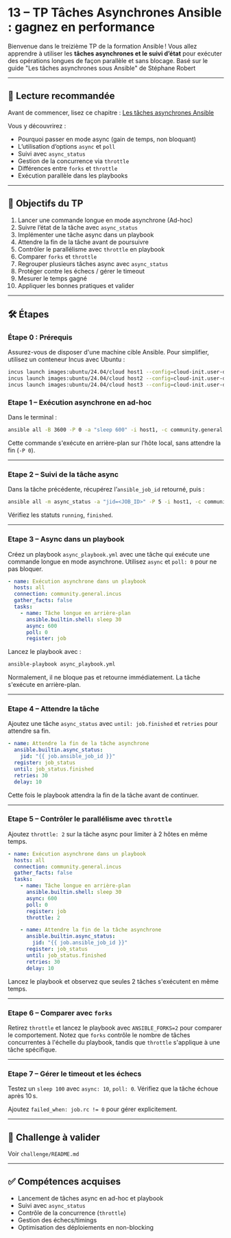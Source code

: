 # 13 – TP Tâches Asynchrones Ansible : gagnez en performance

Bienvenue dans le treizième TP de la formation Ansible ! Vous allez apprendre à
utiliser les **tâches asynchrones et le suivi d’état** pour exécuter des
opérations longues de façon parallèle et sans blocage.
Basé sur le guide "Les tâches asynchrones sous Ansible" de Stéphane Robert

---

## 🧠 Lecture recommandée

Avant de commencer, lisez ce chapitre :
[Les tâches asynchrones Ansible](https://blog.stephane-robert.info/docs/infra-as-code/gestion-de-configuration/ansible/taches-asynchrones/)

Vous y découvrirez :

- Pourquoi passer en mode async (gain de temps, non bloquant)
- L’utilisation d’options `async` et `poll`
- Suivi avec `async_status`
- Gestion de la concurrence via `throttle`
- Différences entre `forks` et `throttle`
- Exécution parallèle dans les playbooks

---

## 🎯 Objectifs du TP

1. Lancer une commande longue en mode asynchrone (Ad-hoc)
2. Suivre l’état de la tâche avec `async_status`
3. Implémenter une tâche async dans un playbook
4. Attendre la fin de la tâche avant de poursuivre
5. Contrôler le parallélisme avec `throttle` en playbook
6. Comparer `forks` et `throttle`
7. Regrouper plusieurs tâches async avec `async_status`
8. Protéger contre les échecs / gérer le timeout
9. Mesurer le temps gagné
10. Appliquer les bonnes pratiques et valider

---

## 🛠️ Étapes

### Étape 0 : Prérequis

Assurez-vous de disposer d'une machine cible Ansible. Pour simplifier, utilisez
un conteneur Incus avec Ubuntu :

```bash
incus launch images:ubuntu/24.04/cloud host1 --config=cloud-init.user-data="$(cat ../cloud-config.yaml)"
incus launch images:ubuntu/24.04/cloud host2 --config=cloud-init.user-data="$(cat ../cloud-config.yaml)"
incus launch images:ubuntu/24.04/cloud host3 --config=cloud-init.user-data="$(cat ../cloud-config.yaml)"
```

### Etape 1 – Exécution asynchrone en ad-hoc

Dans le terminal :

```bash
ansible all -B 3600 -P 0 -a "sleep 600" -i host1, -c community.general.incus
```

Cette commande s'exécute  en arrière-plan sur l’hôte local, sans
attendre la fin (`-P 0`).

---

### Etape 2 – Suivi de la tâche async

Dans la tâche précédente, récupérez l’`ansible_job_id` retourné, puis :

```bash
ansible all -m async_status -a "jid=<JOB_ID>" -P 5 -i host1, -c community.general.incus
```

Vérifiez les statuts `running`, `finished`.

---

### Etape 3 – Async dans un playbook

Créez un playbook `async_playbook.yml` avec une tâche qui exécute une commande
longue en mode asynchrone. Utilisez `async` et `poll: 0` pour ne pas bloquer.

```yaml
- name: Exécution asynchrone dans un playbook
  hosts: all
  connection: community.general.incus
  gather_facts: false
  tasks:
    - name: Tâche longue en arrière-plan
      ansible.builtin.shell: sleep 30
      async: 600
      poll: 0
      register: job
```

Lancez le playbook avec :

```bash
ansible-playbook async_playbook.yml
```

Normalement, il ne bloque pas et retourne immédiatement. La tâche
s'exécute en arrière-plan.

---

### Etape 4 – Attendre la tâche

Ajoutez une tâche `async_status` avec `until: job.finished` et `retries` pour
attendre sa fin.

```yaml
- name: Attendre la fin de la tâche asynchrone
  ansible.builtin.async_status:
    jid: "{{ job.ansible_job_id }}"
  register: job_status
  until: job_status.finished
  retries: 30
  delay: 10
```

Cette fois le playbook attendra la fin de la tâche avant de continuer.

---

### Etape 5 – Contrôler le parallélisme avec `throttle`

Ajoutez `throttle: 2` sur la tâche async pour limiter à 2 hôtes en même temps.

```yaml
- name: Exécution asynchrone dans un playbook
  hosts: all
  connection: community.general.incus
  gather_facts: false
  tasks:
    - name: Tâche longue en arrière-plan
      ansible.builtin.shell: sleep 30
      async: 600
      poll: 0
      register: job
      throttle: 2

    - name: Attendre la fin de la tâche asynchrone
      ansible.builtin.async_status:
        jid: "{{ job.ansible_job_id }}"
      register: job_status
      until: job_status.finished
      retries: 30
      delay: 10
```

Lancez le playbook et observez que seules 2 tâches s'exécutent en même temps.

---

### Etape 6 – Comparer avec `forks`

Retirez `throttle` et lancez le playbook avec `ANSIBLE_FORKS=2` pour
comparer le comportement. Notez que `forks` contrôle le nombre de tâches
concurrentes à l'échelle du playbook, tandis que `throttle` s'applique
à une tâche spécifique.

---

### Etape 7 – Gérer le timeout et les échecs

Testez un `sleep 100` avec `async: 10`, `poll: 0`. Vérifiez que la tâche échoue
après 10 s.

Ajoutez `failed_when: job.rc != 0` pour gérer explicitement.

---

## 🧩 Challenge à valider

Voir `challenge/README.md`

---

## ✅ Compétences acquises

* Lancement de tâches async en ad-hoc et playbook
* Suivi avec `async_status`
* Contrôle de la concurrence (`throttle`)
* Gestion des échecs/timings
* Optimisation des déploiements en non-blocking

